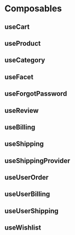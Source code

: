 # Composables

## useCart

## useProduct

## useCategory

## useFacet

## useForgotPassword

## useReview

## useBilling

## useShipping

## useShippingProvider

## useUserOrder

## useUserBilling

## useUserShipping

## useWishlist
